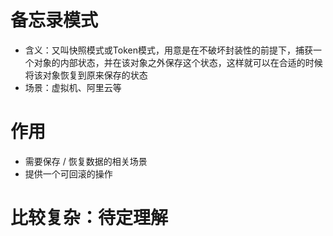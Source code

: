 
# 备忘录模式
- 含义：又叫快照模式或Token模式，用意是在不破坏封装性的前提下，捕获一个对象的内部状态，并在该对象之外保存这个状态，这样就可以在合适的时候将该对象恢复到原来保存的状态
- 场景：虚拟机、阿里云等

# 作用
- 需要保存 / 恢复数据的相关场景
- 提供一个可回滚的操作

# 比较复杂：待定理解